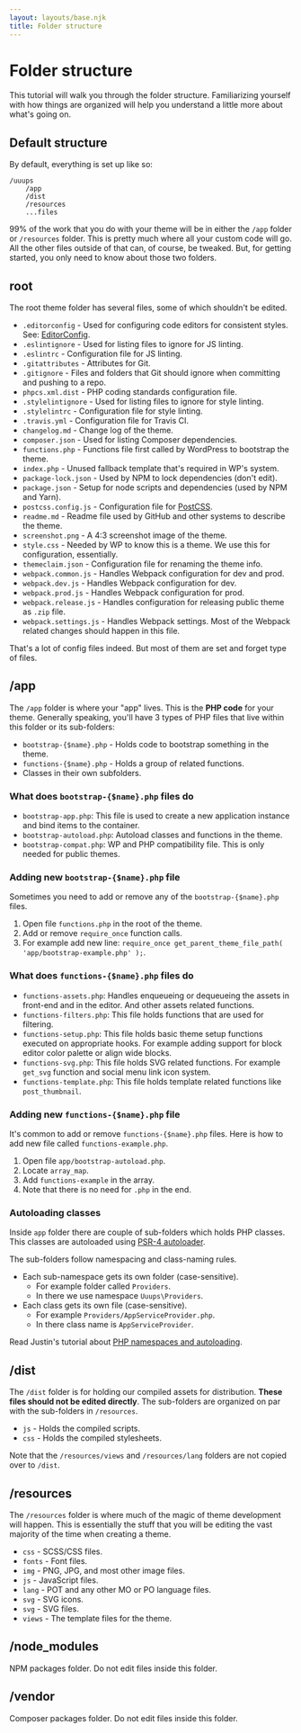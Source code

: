 ```yaml
---
layout: layouts/base.njk
title: Folder structure
---
```

# Folder structure

This tutorial will walk you through the folder structure. Familiarizing yourself with how things are organized will help you understand a little more about what's going on.

## Default structure

By default, everything is set up like so:

```
/uuups
	/app
	/dist
	/resources
	...files
```

99% of the work that you do with your theme will be in either the `/app` folder or `/resources` folder.  This is pretty much where all your custom code will go. All the other files outside of that can, of course, be tweaked. But, for getting started, you only need to know about those two folders.

## root

The root theme folder has several files, some of which shouldn't be edited.

* `.editorconfig` - Used for configuring code editors for consistent styles. See: [EditorConfig](http://editorconfig.org/).
* `.eslintignore` - Used for listing files to ignore for JS linting.
* `.eslintrc` - Configuration file for JS linting.
* `.gitattributes` - Attributes for Git.
* `.gitignore` - Files and folders that Git should ignore when committing and pushing to a repo.
* `phpcs.xml.dist` - PHP coding standards configuration file.
* `.stylelintignore` - Used for listing files to ignore for style linting.
* `.stylelintrc` - Configuration file for style linting.
* `.travis.yml` - Configuration file for Travis CI.
* `changelog.md` - Change log of the theme.
* `composer.json` - Used for listing Composer dependencies.
* `functions.php` - Functions file first called by WordPress to bootstrap the theme.
* `index.php` - Unused fallback template that's required in WP's system.
* `package-lock.json` - Used by NPM to lock dependencies (don't edit).
* `package.json` - Setup for node scripts and dependencies (used by NPM and Yarn).
* `postcss.config.js` - Configuration file for [PostCSS](https://postcss.org/).
* `readme.md` - Readme file used by GitHub and other systems to describe the theme.
* `screenshot.png` - A 4:3 screenshot image of the theme.
* `style.css` - Needed by WP to know this is a theme. We use this for configuration, essentially.
* `themeclaim.json` - Configuration file for renaming the theme info.
* `webpack.common.js` - Handles Webpack configuration for dev and prod.
* `webpack.dev.js` - Handles Webpack configuration for dev.
* `webpack.prod.js` - Handles Webpack configuration for prod.
* `webpack.release.js` - Handles configuration for releasing public theme as `.zip` file.
* `webpack.settings.js` - Handles Webpack settings. Most of the Webpack related changes should happen in this file.

That's a lot of config files indeed. But most of them are set and forget type of files.

## /app

The `/app` folder is where your "app" lives. This is the **PHP code** for your theme. Generally speaking, you'll have 3 types of PHP files that live within this folder or its sub-folders:

* `bootstrap-{$name}.php` - Holds code to bootstrap something in the theme.
* `functions-{$name}.php` - Holds a group of related functions.
* Classes in their own subfolders.

### What does `bootstrap-{$name}.php` files do

* `bootstrap-app.php`: This file is used to create a new application instance and bind items to the container.
* `bootstrap-autoload.php`: Autoload classes and functions in the theme.
* `bootstrap-compat.php`: WP and PHP compatibility file. This is only needed for public themes.

### Adding new `bootstrap-{$name}.php` file

Sometimes you need to add or remove any of the `bootstrap-{$name}.php` files.

1. Open file `functions.php` in the root of the theme.
1. Add or remove `require_once` function calls.
1. For example add new line: `require_once get_parent_theme_file_path( 'app/bootstrap-example.php' );`.

### What does `functions-{$name}.php` files do

* `functions-assets.php`: Handles enqueueing or dequeueing the assets in front-end and in the editor. And other assets related functions.
* `functions-filters.php`: This file holds functions that are used for filtering.
* `functions-setup.php`: This file holds basic theme setup functions executed on appropriate hooks. For example adding support for block editor color palette or align wide blocks.
* `functions-svg.php`: This file holds SVG related functions. For example `get_svg` function and social menu link icon system.
* `functions-template.php`: This file holds template related functions like `post_thumbnail`.

### Adding new `functions-{$name}.php` file

It's common to add or remove `functions-{$name}.php` files. Here is how to add new file called `functions-example.php`.

1. Open file `app/bootstrap-autoload.php`.
1. Locate `array_map`.
1. Add `functions-example` in the array.
1. Note that there is no need for `.php` in the end.

### Autoloading classes

Inside `app` folder there are couple of sub-folders which holds PHP classes. This classes are autoloaded using [PSR-4 autoloader](https://www.php-fig.org/psr/psr-4/).

The sub-folders follow namespacing and class-naming rules.

* Each sub-namespace gets its own folder (case-sensitive).
	* For example folder called `Providers`.
	* In there we use namespace `Uuups\Providers`.
* Each class gets its own file (case-sensitive).
	* For example `Providers/AppServiceProvider.php`.
	* In there class name is `AppServiceProvider`.

Read Justin's tutorial about [PHP namespaces and autoloading](http://justintadlock.com/archives/2018/12/14/php-namespaces-for-wordpress-developers).

## /dist

The `/dist` folder is for holding our compiled assets for distribution. **These files should not be edited directly**. The sub-folders are organized on par with the sub-folders in `/resources`.

* `js` - Holds the compiled scripts.
* `css` - Holds the compiled stylesheets.

Note that the `/resources/views` and `/resources/lang` folders are not copied over to `/dist`.

## /resources

The `/resources` folder is where much of the magic of theme development will happen.  This is essentially the stuff that you will be editing the vast majority of the time when creating a theme.

* `css` - SCSS/CSS files.
* `fonts` - Font files.
* `img` - PNG, JPG, and most other image files.
* `js` - JavaScript files.
* `lang` - POT and any other MO or PO language files.
* `svg` - SVG icons.
* `svg` - SVG files.
* `views` - The template files for the theme.

## /node_modules

NPM packages folder. Do not edit files inside this folder.

## /vendor

Composer packages folder. Do not edit files inside this folder.
